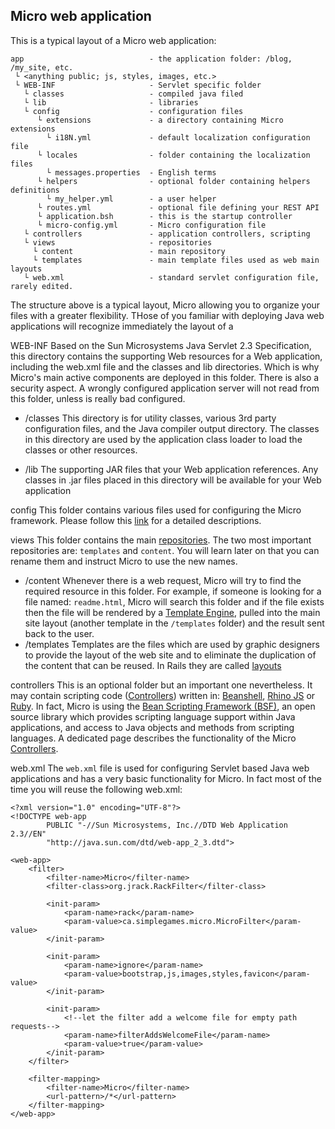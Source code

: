 ## Micro web application

This is a typical layout of a Micro web application:

    app                            - the application folder: /blog, /my_site, etc.
     └ <anything public; js, styles, images, etc.> 
     └ WEB-INF                     - Servlet specific folder 
       └ classes                   - compiled java filed
       └ lib                       - libraries
       └ config                    - configuration files
          └ extensions             - a directory containing Micro extensions
            └ i18N.yml             - default localization configuration file
          └ locales                - folder containing the localization files
            └ messages.properties  - English terms
          └ helpers                - optional folder containing helpers definitions 
            └ my_helper.yml        - a user helper 
          └ routes.yml             - optional file defining your REST API
          └ application.bsh        - this is the startup controller  
          └ micro-config.yml       - Micro configuration file
       └ controllers               - application controllers, scripting
       └ views                     - repositories
         └ content                 - main repository
         └ templates               - main template files used as web main layouts
       └ web.xml                   - standard servlet configuration file, rarely edited.
        
The structure above is a typical layout, Micro allowing you to organize your files with a greater flexibility. THose of you familiar with deploying Java web applications will recognize immediately the layout of a 

<span class="label label-info">WEB-INF</span>
Based on the Sun Microsystems Java Servlet 2.3 Specification, this directory contains the supporting Web resources for a Web application, including the web.xml file and the classes and lib directories. Which is why Micro's main active components are deployed in this folder. There is also a security aspect. A wrongly configured application server will not read from this folder, unless is really bad configured.

 - <span class="label">/classes</span>
This directory is for utility classes, various 3rd party configuration files, and the Java compiler output directory. The classes in this directory are used by the application class loader to load the classes or other resources.

 - <span class="label">/lib</span>
The supporting JAR files that your Web application references. Any classes in .jar files placed in this directory will be available for your Web application

<span class="label label-info">config</span>
This folder contains various files used for configuring the Micro framework. Please follow this [link](/config.md/) for a detailed descriptions.

<span class="label label-info">views</span>
This folder contains the main [repositories](/repositories.md). The two most important repositories are: `templates` and `content`. You will learn later on that you can rename them and instruct Micro to use the new names.
 
 - <span class="label">/content</span>
Whenever there is a web request, Micro will try to find the required resource in this folder. For example, if someone is looking for a file named: `readme.html`, Micro will search this folder and if the file exists then the file will be rendered by a [Template Engine](/views/template_engines.md), pulled into the main site layout (another template in the `/templates` folder) and the result sent back to the user.
- <span class="label">/templates</span>
Templates are the files which are used by graphic designers to provide the layout of the web site and to eliminate the duplication of the content that can be reused. In Rails they are called [layouts](http://guides.rubyonrails.org/layouts_and_rendering.html#using-nested-layouts)

<span class="label label-info">controllers</span>
This is an optional folder but an important one nevertheless. It may contain scripting code ([Controllers](/controllers/)) written in: [Beanshell](http://en.wikipedia.org/wiki/Beanshell), [Rhino JS](https://developer.mozilla.org/en-US/docs/Rhino) or [Ruby](http://www.ruby-lang.org/en/). In fact, Micro is using the [Bean Scripting Framework (BSF)](http://commons.apache.org/bsf/), an open source library which provides scripting language support within Java applications, and access to Java objects and methods from scripting languages. A dedicated page describes the functionality of the Micro [Controllers](/controllers/).

<span class="label label-info">web.xml</span>
The `web.xml` file is used for configuring Servlet based Java web applications and has a very basic functionality for Micro. In fact most of the time you will reuse the following web.xml:

    <?xml version="1.0" encoding="UTF-8"?>
    <!DOCTYPE web-app
            PUBLIC "-//Sun Microsystems, Inc.//DTD Web Application 2.3//EN"
            "http://java.sun.com/dtd/web-app_2_3.dtd">

    <web-app>
        <filter>
            <filter-name>Micro</filter-name>
            <filter-class>org.jrack.RackFilter</filter-class>

            <init-param>
                <param-name>rack</param-name>
                <param-value>ca.simplegames.micro.MicroFilter</param-value>
            </init-param>

            <init-param>
                <param-name>ignore</param-name>
                <param-value>bootstrap,js,images,styles,favicon</param-value>
            </init-param>

            <init-param>
                <!--let the filter add a welcome file for empty path requests-->
                <param-name>filterAddsWelcomeFile</param-name>
                <param-value>true</param-value>
            </init-param>
        </filter>

        <filter-mapping>
            <filter-name>Micro</filter-name>
            <url-pattern>/*</url-pattern>
        </filter-mapping>
    </web-app>
    